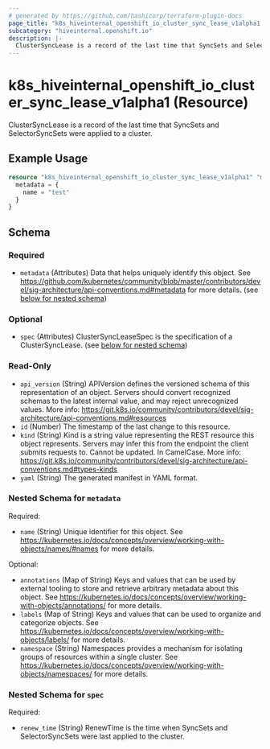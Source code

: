 ```yaml
---
# generated by https://github.com/hashicorp/terraform-plugin-docs
page_title: "k8s_hiveinternal_openshift_io_cluster_sync_lease_v1alpha1 Resource - terraform-provider-k8s"
subcategory: "hiveinternal.openshift.io"
description: |-
  ClusterSyncLease is a record of the last time that SyncSets and SelectorSyncSets were applied to a cluster.
---
```


# k8s_hiveinternal_openshift_io_cluster_sync_lease_v1alpha1 (Resource)

ClusterSyncLease is a record of the last time that SyncSets and SelectorSyncSets were applied to a cluster.

## Example Usage

```terraform
resource "k8s_hiveinternal_openshift_io_cluster_sync_lease_v1alpha1" "minimal" {
  metadata = {
    name = "test"
  }
}
```

<!-- schema generated by tfplugindocs -->
## Schema

### Required

- `metadata` (Attributes) Data that helps uniquely identify this object. See https://github.com/kubernetes/community/blob/master/contributors/devel/sig-architecture/api-conventions.md#metadata for more details. (see [below for nested schema](#nestedatt--metadata))

### Optional

- `spec` (Attributes) ClusterSyncLeaseSpec is the specification of a ClusterSyncLease. (see [below for nested schema](#nestedatt--spec))

### Read-Only

- `api_version` (String) APIVersion defines the versioned schema of this representation of an object. Servers should convert recognized schemas to the latest internal value, and may reject unrecognized values. More info: https://git.k8s.io/community/contributors/devel/sig-architecture/api-conventions.md#resources
- `id` (Number) The timestamp of the last change to this resource.
- `kind` (String) Kind is a string value representing the REST resource this object represents. Servers may infer this from the endpoint the client submits requests to. Cannot be updated. In CamelCase. More info: https://git.k8s.io/community/contributors/devel/sig-architecture/api-conventions.md#types-kinds
- `yaml` (String) The generated manifest in YAML format.

<a id="nestedatt--metadata"></a>
### Nested Schema for `metadata`

Required:

- `name` (String) Unique identifier for this object. See https://kubernetes.io/docs/concepts/overview/working-with-objects/names/#names for more details.

Optional:

- `annotations` (Map of String) Keys and values that can be used by external tooling to store and retrieve arbitrary metadata about this object. See https://kubernetes.io/docs/concepts/overview/working-with-objects/annotations/ for more details.
- `labels` (Map of String) Keys and values that can be used to organize and categorize objects. See https://kubernetes.io/docs/concepts/overview/working-with-objects/labels/ for more details.
- `namespace` (String) Namespaces provides a mechanism for isolating groups of resources within a single cluster. See https://kubernetes.io/docs/concepts/overview/working-with-objects/namespaces/ for more details.


<a id="nestedatt--spec"></a>
### Nested Schema for `spec`

Required:

- `renew_time` (String) RenewTime is the time when SyncSets and SelectorSyncSets were last applied to the cluster.


